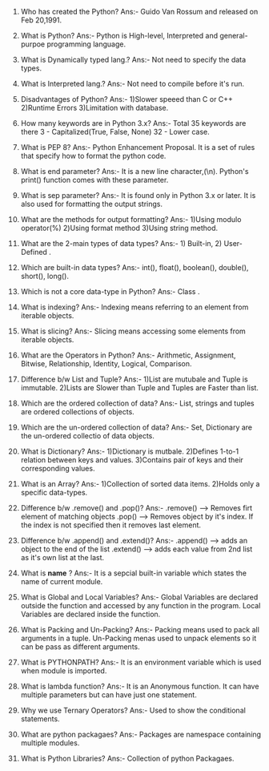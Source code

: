 1. Who has created the Python?
Ans:- Guido Van Rossum and released on Feb 20,1991.

2. What is Python?
Ans:- Python is High-level, Interpreted and general-purpoe programming language.

3. What is Dynamically typed lang.?
Ans:- Not need to specify the data types.

4. What is Interpreted lang.?
Ans:- Not need to compile before it's run.

5. Disadvantages of Python?
Ans:-	1)Slower speeed than C or C++
	2)Runtime Errors
	3)Limitation with database.

6. How many keywords are in Python 3.x?
Ans:-	Total 35 keywords are there
	3 - Capitalized(True, False, None)
	32 - Lower case.

7. What is PEP 8?
Ans:- Python Enhancement Proposal. It is a set of rules that specify how to format the python code.

8. What is end parameter?
Ans:- It is a new line character,(\n). Python's print() function comes with these parameter.

9. What is sep parameter?
Ans:- It is found only in Python 3.x or later. It is also used for formatting the output strings.

10. What are the methods for output formatting?
Ans:-	1)Using modulo operator(%)
	2)Using format method
	3)Using string method.
	
11. What are the 2-main types of data types?
Ans:- 1) Built-in,  2) User-Defined .

12. Which are built-in data types?
Ans:- int(), float(), boolean(), double(), short(), long().

13. Which is not a core data-type in Python?
Ans:- Class .

14. What is indexing?
Ans:- Indexing means referring to an element from iterable objects.

15. What is slicing?
Ans:- Slicing means accessing some elements from iterable objects.


16. What are the Operators in Python?
Ans:- Arithmetic, Assignment, Bitwise, Relationship, Identity, Logical, Comparison.

17. Difference b/w List and Tuple?
Ans:-	1)List are mutubale and Tuple is immutable.
	2)Lists are Slower than Tuple and Tuples are Faster than list.

18. Which are the ordered collection of data?
Ans:- List, strings and tuples are ordered collections of objects.

19. Which are the un-ordered collection of data?
Ans:- Set, Dictionary are the un-ordered collectio of data objects.

20. What is Dictionary?
Ans:- 1)Dictionary is mutbale. 2)Defines 1-to-1 relation between keys and values. 3)Contains pair 	of keys and their corresponding values.

21. What is an Array?
Ans:- 1)Collection of sorted data items. 2)Holds only a specific data-types.

22. Difference b/w .remove() and .pop()?
Ans:-	.remove() --> Removes firt element of matching objects
	.pop() -->    Removes object by it's index. If the index is not specified then it removes last 			element.
	
23. Difference b/w .append() and .extend()?
Ans:- 	.append() --> adds an object to the end of the list
	.extend() --> adds each value from 2nd list as it's own list at the last.
	
24. What is __name__ ?
Ans:- It is a sepcial built-in variable which states the name of current module.

25. What is Global and Local Variables?
Ans:-  Global Variables are declared outside the function and accessed by any function in the 	program.
	Local Variables are declared inside the function.

26. What is Packing and Un-Packing?
Ans:-	Packing means used to pack all arguments in a tuple.
	Un-Packing menas used to unpack elements so it can be pass as different arguments.

27. What is PYTHONPATH?
Ans:- It is an environment variable which is used when module is imported.

28. What is lambda function?
Ans:- It is an Anonymous function. It can have multiple parameters but can have just one statement.

29. Why we use Ternary Operators?
Ans:- Used to show the conditional statements.

30. What are python packagaes?
Ans:- Packages are namespace containing multiple modules.
31. What is Python Libraries?
Ans:- Collection of python Packagaes.
